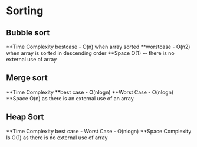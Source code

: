 # Sorting
## Bubble sort
**Time Complexity
bestcase - O(n) when array sorted
**worstcase - O(n2) when array is sorted in descending order
**Space O(1) -- there is no external use of array

## Merge sort
**Time Complexity
**best case - O(nlogn)
**Worst Case - O(nlogn) 
**Space O(n) as there is an external use of an array

## Heap Sort
**Time Complexity
best case - Worst Case - O(nlogn)
**Space Complexity 
Is O(1) as there is no external use of array

